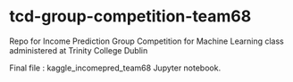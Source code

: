 # tcd-group-competition-team68
Repo for Income Prediction Group Competition for Machine Learning class administered at Trinity College Dublin

Final file : kaggle_incomepred_team68 Jupyter notebook.
